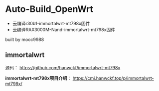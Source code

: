 # Auto-Build_OpenWrt
* 云编译r30b1-immortalwrt-mt798x固件
* 云编译RAX3000M-Nand-immortalwrt-mt798x固件

built by mooc9988

## immortalwrt
源码： 
https://github.com/hanwckf/immortalwrt-mt798x

**immortalwrt-mt798x项目介绍**：
https://cmi.hanwckf.top/p/immortalwrt-mt798x/
